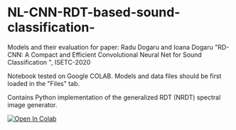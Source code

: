 # NL-CNN-RDT-based-sound-classification-
Models and their evaluation for paper: Radu Dogaru and Ioana Dogaru  "RD-CNN: A Compact and Efficient Convolutional Neural Net for Sound Classification ", ISETC-2020

Notebook tested on Google COLAB. Models and data files should be first loaded in the "Files" tab. 

Contains Python implementation of the generalized RDT (NRDT) spectral image generator. 

<a href="https://colab.research.google.com/github.com/radu-dogaru/NL-CNN-RDT-based-sound-classification-/blob/main/evaluate_rdt_nl_cnn_models.ipynb">
  <img src="https://colab.research.google.com/assets/colab-badge.svg" alt="Open In Colab"/>
</a>
